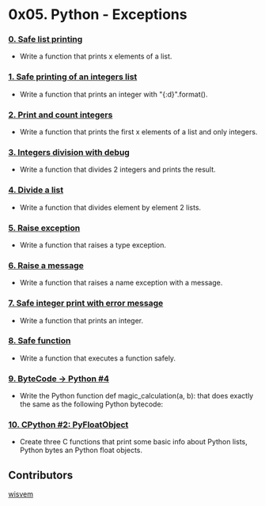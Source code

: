 # 0x05. Python - Exceptions

### [0. Safe list printing](./0-safe_print_list.py)
- Write a function that prints x elements of a list.
### [1. Safe printing of an integers list](./1-safe_print_integer.py)
- Write a function that prints an integer with "{:d}".format().
### [2. Print and count integers](./2-safe_print_list_integers.py)
- Write a function that prints the first x elements of a list and only integers.
### [3. Integers division with debug](./3-safe_print_division.py)
- Write a function that divides 2 integers and prints the result.
### [4. Divide a list](./4-list_division.py)
- Write a function that divides element by element 2 lists.
### [5. Raise exception](./5-raise_exception.py)
- Write a function that raises a type exception.
### [6. Raise a message](./6-raise_exception_msg.py)
- Write a function that raises a name exception with a message.
### [7. Safe integer print with error message](./100-safe_print_integer_err.py)
- Write a function that prints an integer.
### [8. Safe function](./101-safe_function.py)
- Write a function that executes a function safely.  
### [9. ByteCode -> Python #4](./102-magic_calculation.py)
- Write the Python function def magic_calculation(a, b): that does exactly the same as the following Python bytecode:
### [10. CPython #2: PyFloatObject](./103-python.c)
- Create three C functions that print some basic info about Python lists, Python bytes an Python float objects.

## Contributors
[wisvem](https://github.com/tabbykatz)
